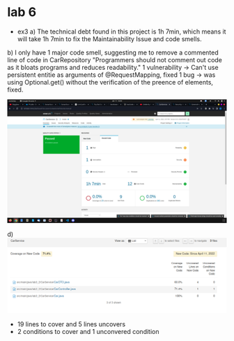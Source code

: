 # lab 6
* ex3
a)
The technical debt found in this project is 1h 7min, which means it will take 1h 7min to fix the Maintainability Issue and code smells.

b)
I only have 1 major code smell, suggesting me to remove a commented line of code in CarRepository
"Programmers should not comment out code as it bloats programs and reduces readability."
1 vulnerability -> Can't use persistent entitie as arguments of @RequestMapping, fixed
1 bug -> was using Optional.get() without the verification of the preence of elements, fixed.

<img src="./Screenshot from 2022-04-11 16-00-51.png">

d)
<img src="./coverage.png">

* 19 lines to cover and 5 lines uncovers
* 2 conditions to cover and 1 unconvered condition